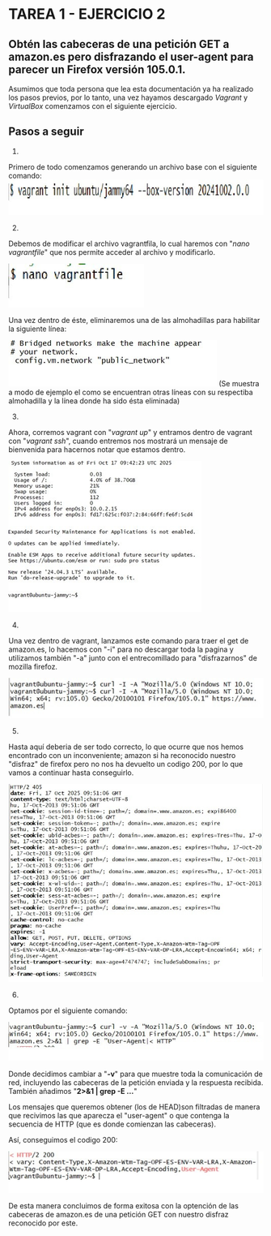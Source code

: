 # TAREA 1 - EJERCICIO 2
## Obtén las cabeceras de una petición GET a amazon.es pero disfrazando el user-agent para parecer un Firefox versión 105.0.1.

Asumimos que toda persona que lea esta documentación ya ha realizado los pasos previos, por lo tanto, una vez hayamos descargado *Vagrant* y *VirtualBox* comenzamos con el siguiente ejercicio.

## Pasos a seguir
1. 
Primero de todo comenzamos generando un archivo base con el siguiente comando:
![Primer comando](img/img1.jpg)

2. 
Debemos de modificar el archivo vagrantfila, lo cual haremos con "*nano vagrantfile*" que nos permite acceder al archivo y modificarlo.

![Segundo comando](img/img2.jpg)

Una vez dentro de éste, eliminaremos una de las almohadillas para habilitar la siguiente línea:

![Segundo comando](img/img3.jpg)
(Se muestra a modo de ejemplo el como se encuentran otras líneas con su respectiba almohadilla y la línea donde ha sido ésta eliminada)

3. 
Ahora, corremos vagrant con "*vagrant up*" y entramos dentro de vagrant con "*vagrant ssh*", cuando entremos nos mostrará un mensaje de bienvenida para hacernos notar que estamos dentro.

![Segundo comando](img/img4.jpg)

4. 
Una vez dentro de vagrant, lanzamos este comando para traer el get de amazon.es, lo hacemos con "-i" para no descargar toda la pagina y utilizamos también "-a" junto con el entrecomillado para "disfrazarnos" de mozilla firefoz.

![Segundo comando](img/img5.jpg)

5. 
Hasta aquí deberia de ser todo correcto, lo que ocurre que nos hemos encontrado con un inconveniente; amazon si ha reconocido nuestro "disfraz" de firefox pero no nos ha devuelto un codigo 200, por lo que vamos a continuar hasta conseguirlo.

![Segundo comando](img/img6.jpg)

6. 
Optamos por el siguiente comando:

![Segundo comando](img/img7.jpg)

Donde decidimos cambiar a "**-v**" para que muestre toda la comunicación de red, incluyendo las cabeceras de la petición enviada y la respuesta recibida. También añadimos  "**2>&1 | grep -E ...**" 

Los mensajes que queremos obtener (los de HEAD)son filtradas de manera que recivimos las que aparecza el "user-agent" o que contenga la secuencia de HTTP (que es donde comienzan las cabeceras).

Así, conseguimos el codigo 200:

![Segundo comando](img/img8.jpg)

De esta manera concluimos de forma exitosa con la optención de las cabeceras de amazon.es de una petición GET con nuestro disfraz reconocido por este.